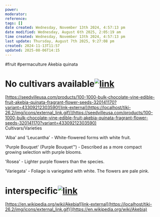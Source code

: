 ```yaml
---
power: 
moderator: 
reference: 
tags: []
date created: Wednesday, November 13th 2024, 4:57:13 pm
date modified: Wednesday, August 6th 2025, 2:05:19 am
time created: Wednesday, November 13th 2024, 4:57:13 pm
last update: Thursday, August 7th 2025, 9:27:08 pm
created: 2024-11-13T11:57
updated: 2025-08-06T14:15
---
```

#fruit #permaculture 
Akebia quinata
# No cultivars available[![link](https://localhost/tiki-26.2/img/icons/link.png)](https://localhost/tiki-26.2/tiki-index.php?page=Akebia-quinata#No_cultivars_available)

[https://seedvilleusa.com/products/100-1000-bulk-chocolate-vine-edible-fruit-akebia-quinata-fragrant-flower-seeds-320141170?variant=43309212303590![link-external](https://localhost/tiki-26.2/img/icons/external_link.gif)](https://seedvilleusa.com/products/100-1000-bulk-chocolate-vine-edible-fruit-akebia-quinata-fragrant-flower-seeds-320141170?variant=43309212303590)  
Cultivars/Varieties

'Alba' and 'Leucantha' - White-flowered forms with white fruit.

'Purple Bouquet' (Purple Bouquet™) - Described as a more compact growing selection with purple blooms.

'Rosea' - Lighter purple flowers than the species.

'Variegata' - Foliage is variegated with white. The flowers are pale pink.

# interspecific[![link](https://localhost/tiki-26.2/img/icons/link.png)](https://localhost/tiki-26.2/tiki-index.php?page=Akebia-quinata#interspecific)

[https://en.wikipedia.org/wiki/Akebia![link-external](https://localhost/tiki-26.2/img/icons/external_link.gif)](https://en.wikipedia.org/wiki/Akebia)